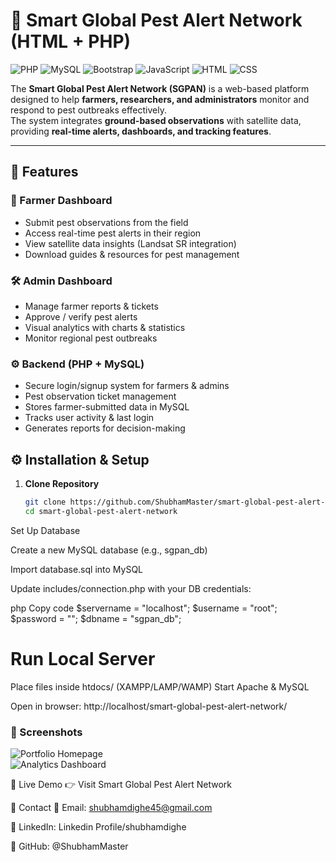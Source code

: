 # 🐞 Smart Global Pest Alert Network (HTML + PHP)

![PHP](https://img.shields.io/badge/PHP-777BB4?style=for-the-badge&logo=php&logoColor=white)
![MySQL](https://img.shields.io/badge/MySQL-005C84?style=for-the-badge&logo=mysql&logoColor=white)
![Bootstrap](https://img.shields.io/badge/Bootstrap-563D7C?style=for-the-badge&logo=bootstrap&logoColor=white)
![JavaScript](https://img.shields.io/badge/JavaScript-F7DF1E?style=for-the-badge&logo=javascript&logoColor=black)
![HTML](https://img.shields.io/badge/HTML-E34F26?style=for-the-badge&logo=html5&logoColor=white)
![CSS](https://img.shields.io/badge/CSS-1572B6?style=for-the-badge&logo=css3&logoColor=white)

The **Smart Global Pest Alert Network (SGPAN)** is a web-based platform designed to help **farmers, researchers, and administrators** monitor and respond to pest outbreaks effectively.  
The system integrates **ground-based observations** with satellite data, providing **real-time alerts, dashboards, and tracking features**.  

---

## 🚀 Features

### 🌱 Farmer Dashboard
- Submit pest observations from the field  
- Access real-time pest alerts in their region  
- View satellite data insights (Landsat SR integration)  
- Download guides & resources for pest management  

### 🛠️ Admin Dashboard
- Manage farmer reports & tickets  
- Approve / verify pest alerts  
- Visual analytics with charts & statistics  
- Monitor regional pest outbreaks  

### ⚙️ Backend (PHP + MySQL)
- Secure login/signup system for farmers & admins  
- Pest observation ticket management  
- Stores farmer-submitted data in MySQL  
- Tracks user activity & last login  
- Generates reports for decision-making  


## ⚙️ Installation & Setup

1. **Clone Repository**
   ```bash
   git clone https://github.com/ShubhamMaster/smart-global-pest-alert-network.git
   cd smart-global-pest-alert-network
Set Up Database

Create a new MySQL database (e.g., sgpan_db)

Import database.sql into MySQL

Update includes/connection.php with your DB credentials:

php
Copy code
$servername = "localhost";
$username   = "root";
$password   = "";
$dbname     = "sgpan_db";

# Run Local Server

Place files inside htdocs/ (XAMPP/LAMP/WAMP)
Start Apache & MySQL

Open in browser:
http://localhost/smart-global-pest-alert-network/

### 📸 Screenshots
![Portfolio Homepage](assets/screenshots/homepage.png)  
![Analytics Dashboard](assets/screenshots/analytics.png)  

🔗 Live Demo
👉 Visit Smart Global Pest Alert Network

📧 Contact
📩 Email: shubhamdighe45@gmail.com

💼 LinkedIn: Linkedin Profile/shubhamdighe

🐙 GitHub: @ShubhamMaster









